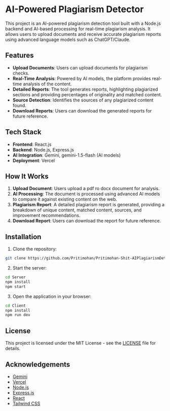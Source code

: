 # AI-Powered Plagiarism Detector

This project is an AI-powered plagiarism detection tool built with a Node.js backend and AI-based processing for real-time plagiarism analysis. It allows users to upload documents and receive accurate plagiarism reports using advanced language models such as ChatGPT/Claude.

## Features

- **Upload Documents**: Users can upload documents for plagiarism checks.
- **Real-Time Analysis**: Powered by AI models, the platform provides real-time analysis of the content.
- **Detailed Reports**: The tool generates reports, highlighting plagiarized sections and providing percentages of originality and matched content.
- **Source Detection**: Identifies the sources of any plagiarized content found.
- **Download Reports**: Users can download the generated reports for future reference.

## Tech Stack
- **Frontend**: React.js
- **Backend**: Node.js, Express.js
- **AI Integration**: Gemini, gemini-1.5-flash (AI models)
- **Deployment**: Vercel

## How It Works

1. **Upload Document**: Users upload a pdf ro docx document for analysis.
2. **AI Processing**: The document is processed using advanced AI models to compare it against existing content on the web.
3. **Plagiarism Report**: A detailed plagiarism report is generated, providing a breakdown of unique content, matched content, sources, and improvement recommendations.
4. **Download Report**: Users can download the report for future reference.

## Installation

1. Clone the repository:

```bash
git clone https://github.com/Pritimohan/Pritimohan-Shit-AIPlagiarismDetector.git
```

2. Start the server:

```bash
cd Server
npm install
npm start
```

3. Open the application in your browser:

```bash
cd Client
npm install
npm run dev
```

## License

This project is licensed under the MIT License - see the [LICENSE](LICENSE) file for details.

## Acknowledgements

- [Gemini](https://gemini.com)
- [Vercel](https://vercel.com)
- [Node.js](https://nodejs.org)
- [Express.js](https://expressjs.com)
- [React](https://reactjs.org)
- [Tailwind CSS](https://tailwindcss.com)








